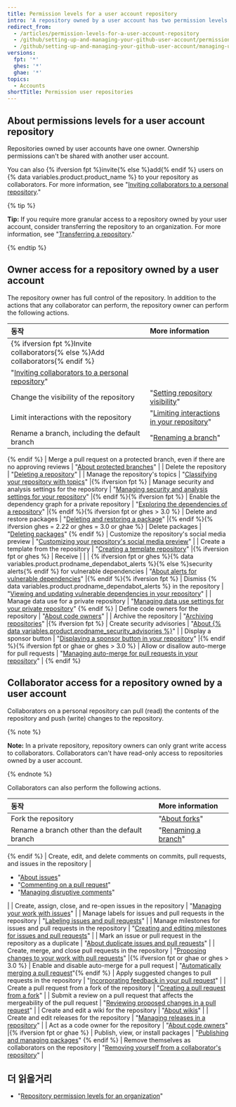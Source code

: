 ```yaml
---
title: Permission levels for a user account repository
intro: 'A repository owned by a user account has two permission levels: the repository owner and collaborators.'
redirect_from:
  - /articles/permission-levels-for-a-user-account-repository
  - /github/setting-up-and-managing-your-github-user-account/permission-levels-for-a-user-account-repository
  - /github/setting-up-and-managing-your-github-user-account/managing-user-account-settings/permission-levels-for-a-user-account-repository
versions:
  fpt: '*'
  ghes: '*'
  ghae: '*'
topics:
  - Accounts
shortTitle: Permission user repositories
---
```


## About permissions levels for a user account repository

Repositories owned by user accounts have one owner. Ownership permissions can't be shared with another user account.

You can also {% ifversion fpt %}invite{% else %}add{% endif %} users on {% data variables.product.product_name %} to your repository as collaborators. For more information, see "[Inviting collaborators to a personal repository](/github/setting-up-and-managing-your-github-user-account/inviting-collaborators-to-a-personal-repository)."

{% tip %}

**Tip:** If you require more granular access to a repository owned by your user account, consider transferring the repository to an organization. For more information, see "[Transferring a repository](/github/administering-a-repository/transferring-a-repository#transferring-a-repository-owned-by-your-user-account)."

{% endtip %}

## Owner access for a repository owned by a user account

The repository owner has full control of the repository. In addition to the actions that any collaborator can perform, the repository owner can perform the following actions.

| 동작                                                                                                                                                            | More information                                                                                                                                                                                                                                              |
|:------------------------------------------------------------------------------------------------------------------------------------------------------------- |:------------------------------------------------------------------------------------------------------------------------------------------------------------------------------------------------------------------------------------------------------------- |
| {% ifversion fpt %}Invite collaborators{% else %}Add collaborators{% endif %}                                                                                 |                                                                                                                                                                                                                                                               |
| "[Inviting collaborators to a personal repository](/github/setting-up-and-managing-your-github-user-account/inviting-collaborators-to-a-personal-repository)" |                                                                                                                                                                                                                                                               |
| Change the visibility of the repository                                                                                                                       | "[Setting repository visibility](/github/administering-a-repository/setting-repository-visibility)" |{% ifversion fpt %}
| Limit interactions with the repository                                                                                                                        | "[Limiting interactions in your repository](/communities/moderating-comments-and-conversations/limiting-interactions-in-your-repository)" |{% endif %}{% ifversion fpt or ghes > 3.0 or ghae-next %}
| Rename a branch, including the default branch                                                                                                                 | "[Renaming a branch](/github/administering-a-repository/renaming-a-branch)" 
{% endif %}
| Merge a pull request on a protected branch, even if there are no approving reviews                                                                            | "[About protected branches](/github/administering-a-repository/about-protected-branches)"                                                                                                                                                                     |
| Delete the repository                                                                                                                                         | "[Deleting a repository](/github/administering-a-repository/deleting-a-repository)"                                                                                                                                                                           |
| Manage the repository's topics                                                                                                                                | "[Classifying your repository with topics](/github/administering-a-repository/classifying-your-repository-with-topics)" |{% ifversion fpt %}
| Manage security and analysis settings for the repository                                                                                                      | "[Managing security and analysis settings for your repository](/github/administering-a-repository/managing-security-and-analysis-settings-for-your-repository)" |{% endif %}{% ifversion fpt %}
| Enable the dependency graph for a private repository                                                                                                          | "[Exploring the dependencies of a repository](/github/visualizing-repository-data-with-graphs/exploring-the-dependencies-of-a-repository#enabling-and-disabling-the-dependency-graph-for-a-private-repository)" |{% endif %}{% ifversion fpt or ghes > 3.0 %}
| Delete and restore packages                                                                                                                                   | "[Deleting and restoring a package](/packages/learn-github-packages/deleting-and-restoring-a-package)" |{% endif %}{% ifversion ghes = 2.22 or ghes = 3.0 or ghae %}
| Delete packages                                                                                                                                               | "[Deleting packages](/packages/learn-github-packages/deleting-a-package)" 
{% endif %}
| Customize the repository's social media preview                                                                                                               | "[Customizing your repository's social media preview](/github/administering-a-repository/customizing-your-repositorys-social-media-preview)"                                                                                                                  |
| Create a template from the repository                                                                                                                         | "[Creating a template repository](/github/creating-cloning-and-archiving-repositories/creating-a-template-repository)" |{% ifversion fpt or ghes %}
| Receive                                                                                                                                                       |                                                                                                                                                                                                                                                               |
| {% ifversion fpt or ghes %}{% data variables.product.prodname_dependabot_alerts %}{% else %}security alerts{% endif %} for vulnerable dependencies          | "[About alerts for vulnerable dependencies](/github/managing-security-vulnerabilities/about-alerts-for-vulnerable-dependencies)" |{% endif %}{% ifversion fpt %}
| Dismiss {% data variables.product.prodname_dependabot_alerts %} in the repository                                                                           | "[Viewing and updating vulnerable dependencies in your repository](/github/managing-security-vulnerabilities/viewing-and-updating-vulnerable-dependencies-in-your-repository)"                                                                                |
| Manage data use for a private repository                                                                                                                      | "[Managing data use settings for your private repository](/github/understanding-how-github-uses-and-protects-your-data/managing-data-use-settings-for-your-private-repository)"
{% endif %}
| Define code owners for the repository                                                                                                                         | "[About code owners](/github/creating-cloning-and-archiving-repositories/about-code-owners)"                                                                                                                                                                  |
| Archive the repository                                                                                                                                        | "[Archiving repositories](/repositories/archiving-a-github-repository/archiving-repositories)" |{% ifversion fpt %}
| Create security advisories                                                                                                                                    | "[About {% data variables.product.prodname_security_advisories %}](/github/managing-security-vulnerabilities/about-github-security-advisories)"                                                                                                             |
| Display a sponsor button                                                                                                                                      | "[Displaying a sponsor button in your repository](/github/administering-a-repository/displaying-a-sponsor-button-in-your-repository)" |{% endif %}{% ifversion fpt or ghae or ghes > 3.0 %}
| Allow or disallow auto-merge for pull requests                                                                                                                | "[Managing auto-merge for pull requests in your repository](/github/administering-a-repository/managing-auto-merge-for-pull-requests-in-your-repository)" | {% endif %}

## Collaborator access for a repository owned by a user account

Collaborators on a personal repository can pull (read) the contents of the repository and push (write) changes to the repository.

{% note %}

**Note:** In a private repository, repository owners can only grant write access to collaborators. Collaborators can't have read-only access to repositories owned by a user account.

{% endnote %}

Collaborators can also perform the following actions.

| 동작                                                                                        | More information                                                                                                                                                                                        |
|:----------------------------------------------------------------------------------------- |:------------------------------------------------------------------------------------------------------------------------------------------------------------------------------------------------------- |
| Fork the repository                                                                       | "[About forks](/github/collaborating-with-issues-and-pull-requests/about-forks)" |{% ifversion fpt or ghes > 3.1 or ghae-next %}
| Rename a branch other than the default branch                                             | "[Renaming a branch](/github/administering-a-repository/renaming-a-branch)" 
{% endif %}
| Create, edit, and delete comments on commits, pull requests, and issues in the repository | <ul><li>"[About issues](/github/managing-your-work-on-github/about-issues)"</li><li>"[Commenting on a pull request](/github/collaborating-with-issues-and-pull-requests/commenting-on-a-pull-request)"</li><li>"[Managing disruptive comments](/communities/moderating-comments-and-conversations/managing-disruptive-comments)"</li></ul>                                                                                                                                                                               |
| Create, assign, close, and re-open issues in the repository                               | "[Managing your work with issues](/github/managing-your-work-on-github/managing-your-work-with-issues)"                                                                                                 |
| Manage labels for issues and pull requests in the repository                              | "[Labeling issues and pull requests](/github/managing-your-work-on-github/labeling-issues-and-pull-requests)"                                                                                           |
| Manage milestones for issues and pull requests in the repository                          | "[Creating and editing milestones for issues and pull requests](/github/managing-your-work-on-github/creating-and-editing-milestones-for-issues-and-pull-requests)"                                     |
| Mark an issue or pull request in the repository as a duplicate                            | "[About duplicate issues and pull requests](/github/managing-your-work-on-github/about-duplicate-issues-and-pull-requests)"                                                                             |
| Create, merge, and close pull requests in the repository                                  | "[Proposing changes to your work with pull requests](/github/collaborating-with-issues-and-pull-requests/proposing-changes-to-your-work-with-pull-requests)" |{% ifversion fpt or ghae or ghes > 3.0 %}
| Enable and disable auto-merge for a pull request                                          | "[Automatically merging a pull request](/github/collaborating-with-issues-and-pull-requests/automatically-merging-a-pull-request)"{% endif %}
| Apply suggested changes to pull requests in the repository                                | "[Incorporating feedback in your pull request](/github/collaborating-with-issues-and-pull-requests/incorporating-feedback-in-your-pull-request)"                                                        |
| Create a pull request from a fork of the repository                                       | "[Creating a pull request from a fork](/github/collaborating-with-issues-and-pull-requests/creating-a-pull-request-from-a-fork)"                                                                        |
| Submit a review on a pull request that affects the mergeability of the pull request       | "[Reviewing proposed changes in a pull request](/github/collaborating-with-issues-and-pull-requests/reviewing-proposed-changes-in-a-pull-request)"                                                      |
| Create and edit a wiki for the repository                                                 | "[About wikis](/communities/documenting-your-project-with-wikis/about-wikis)"                                                                                                                           |
| Create and edit releases for the repository                                               | "[Managing releases in a repository](/github/administering-a-repository/managing-releases-in-a-repository)"                                                                                             |
| Act as a code owner for the repository                                                    | "[About code owners](/articles/about-code-owners)" |{% ifversion fpt or ghae %}
| Publish, view, or install packages                                                        | "[Publishing and managing packages](/github/managing-packages-with-github-packages/publishing-and-managing-packages)" 
{% endif %}
| Remove themselves as collaborators on the repository                                      | "[Removing yourself from a collaborator's repository](/github/setting-up-and-managing-your-github-user-account/removing-yourself-from-a-collaborators-repository)"                                      |

## 더 읽을거리

- "[Repository permission levels for an organization](/articles/repository-permission-levels-for-an-organization)"
